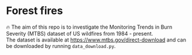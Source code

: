 # Forest fires

:fire: The aim of this repo is to investigate the Monitoring Trends in Burn Severity (MTBS) dataset of US wildfires from 1984 - present.  
The dataset is available at https://www.mtbs.gov/direct-download and can be downloaded by running `data_download.py`.
